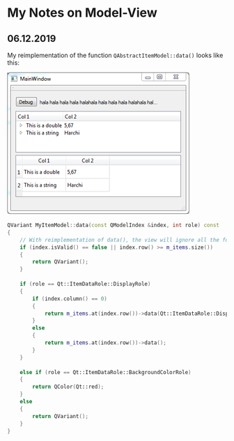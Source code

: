 # My Notes on Model-View

## 06.12.2019
My reimplementation of the function `QAbstractItemModel::data()` looks like this:

![alt text](https://github.com/daamcat/ModelView/blob/master/images/table_simple_data_no_delegate.PNG)


```cpp
QVariant MyItemModel::data(const QModelIndex &index, int role) const
{
    // With reimplementation of data(), the view will ignore all the formatting of the cells.
    if (index.isValid() == false || index.row() >= m_items.size())
    {
        return QVariant();
    }

    if (role == Qt::ItemDataRole::DisplayRole)
    {
        if (index.column() == 0)
        {
            return m_items.at(index.row())->data(Qt::ItemDataRole::DisplayRole);
        }
        else
        {
            return m_items.at(index.row())->data();
        }
    }

    else if (role == Qt::ItemDataRole::BackgroundColorRole)
    {
        return QColor(Qt::red);
    }
    else
    {
        return QVariant();
    }
}

```
 

